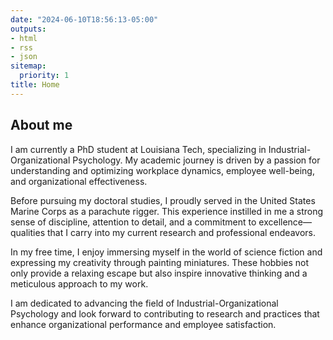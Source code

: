 ```yaml
---
date: "2024-06-10T18:56:13-05:00"
outputs:
- html
- rss
- json
sitemap:
  priority: 1
title: Home
---
```



## About me

I am currently a PhD student at Louisiana Tech, specializing in Industrial-Organizational Psychology. My academic journey is driven by a passion for understanding and optimizing workplace dynamics, employee well-being, and organizational effectiveness.

Before pursuing my doctoral studies, I proudly served in the United States Marine Corps as a parachute rigger. This experience instilled in me a strong sense of discipline, attention to detail, and a commitment to excellence—qualities that I carry into my current research and professional endeavors.

In my free time, I enjoy immersing myself in the world of science fiction and expressing my creativity through painting miniatures. These hobbies not only provide a relaxing escape but also inspire innovative thinking and a meticulous approach to my work.

I am dedicated to advancing the field of Industrial-Organizational Psychology and look forward to contributing to research and practices that enhance organizational performance and employee satisfaction.
